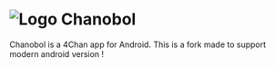 ![Logo][Logo] Chanobol
======================

  [Logo]: https://raw.githubusercontent.com/eugenkiss/chanobol/master/src/main/res/mipmap-mdpi/ic_launcher.png
  [Play]: https://play.google.com/store/apps/details?id=anabolicandroids.chanobol.reallysfw
  [NSFW]: https://github.com/eugenkiss/chanobol/releases

Chanobol is a 4Chan app for Android.
This is a fork made to support modern android version !
